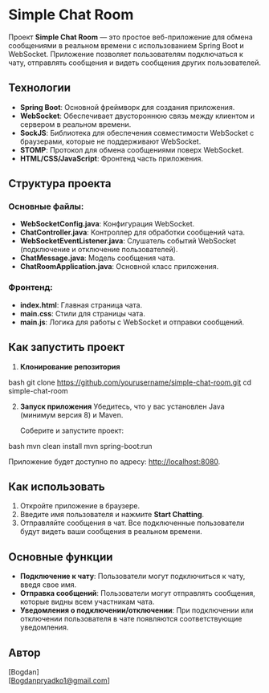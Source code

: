 # Simple Chat Room

Проект **Simple Chat Room** — это простое веб-приложение для обмена сообщениями в реальном времени с использованием Spring Boot и WebSocket. Приложение позволяет пользователям подключаться к чату, отправлять сообщения и видеть сообщения других пользователей.

## Технологии
- **Spring Boot**: Основной фреймворк для создания приложения.
- **WebSocket**: Обеспечивает двустороннюю связь между клиентом и сервером в реальном времени.
- **SockJS**: Библиотека для обеспечения совместимости WebSocket с браузерами, которые не поддерживают WebSocket.
- **STOMP**: Протокол для обмена сообщениями поверх WebSocket.
- **HTML/CSS/JavaScript**: Фронтенд часть приложения.

## Структура проекта
### Основные файлы:
- **WebSocketConfig.java**: Конфигурация WebSocket.
- **ChatController.java**: Контроллер для обработки сообщений чата.
- **WebSocketEventListener.java**: Слушатель событий WebSocket (подключение и отключение пользователей).
- **ChatMessage.java**: Модель сообщения чата.
- **ChatRoomApplication.java**: Основной класс приложения.

### Фронтенд:
- **index.html**: Главная страница чата.
- **main.css**: Стили для страницы чата.
- **main.js**: Логика для работы с WebSocket и отправки сообщений.

## Как запустить проект
1. **Клонирование репозитория**
   
bash
   git clone https://github.com/yourusername/simple-chat-room.git
   cd simple-chat-room
   
   
2. **Запуск приложения**
   Убедитесь, что у вас установлен Java (минимум версия 8) и Maven.

   Соберите и запустите проект:
   
bash
   mvn clean install
   mvn spring-boot:run
   
   Приложение будет доступно по адресу: [http://localhost:8080](http://localhost:8080).

## Как использовать
1. Откройте приложение в браузере.
2. Введите имя пользователя и нажмите **Start Chatting**.
3. Отправляйте сообщения в чат. Все подключенные пользователи будут видеть ваши сообщения в реальном времени.

## Основные функции
- **Подключение к чату**: Пользователи могут подключиться к чату, введя свое имя.
- **Отправка сообщений**: Пользователи могут отправлять сообщения, которые видны всем участникам чата.
- **Уведомления о подключении/отключении**: При подключении или отключении пользователя в чате появляются соответствующие уведомления.


## Автор
[Bogdan]  
[Bogdanpryadko1@gmail.com]  
